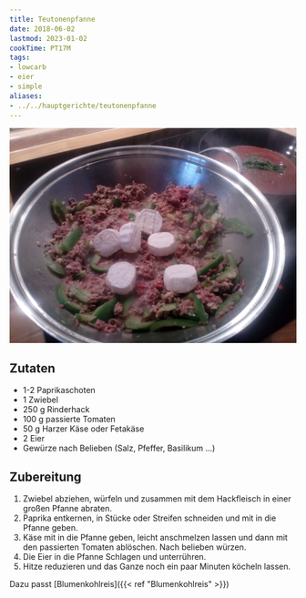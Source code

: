 ```yaml
---
title: Teutonenpfanne
date: 2018-06-02
lastmod: 2023-01-02
cookTime: PT17M
tags:
- lowcarb
- eier
- simple
aliases:
- ../../hauptgerichte/teutonenpfanne
---
```


![](/img/teutonenpfanne.webp)

## Zutaten
- 1-2 Paprikaschoten
- 1 Zwiebel
- 250 g Rinderhack
- 100 g passierte Tomaten
- 50 g Harzer Käse oder Fetakäse
- 2 Eier
- Gewürze nach Belieben (Salz, Pfeffer, Basilikum ...)

## Zubereitung
1. Zwiebel abziehen, würfeln und zusammen mit dem Hackfleisch in einer großen Pfanne abraten.
2. Paprika entkernen, in Stücke oder Streifen schneiden und mit in die Pfanne geben.
3. Käse mit in die Pfanne geben, leicht anschmelzen lassen und dann mit den passierten Tomaten ablöschen. Nach belieben würzen.
4. Die Eier in die Pfanne Schlagen und unterrühren.
5. Hitze reduzieren und das Ganze noch ein paar Minuten köcheln lassen.

Dazu passt [Blumenkohlreis]({{< ref "Blumenkohlreis" >}})
